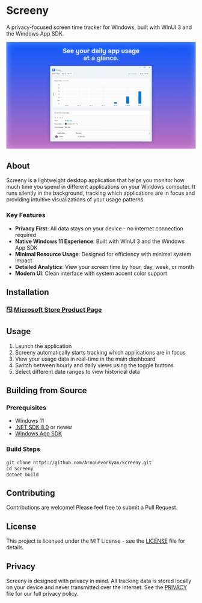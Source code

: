 # Screeny

A privacy-focused screen time tracker for Windows, built with WinUI 3 and the Windows App SDK.

![Screeny Screenshot](Assets/microsoft.png)

## About

Screeny is a lightweight desktop application that helps you monitor how much time you spend in different applications on your Windows computer. It runs silently in the background, tracking which applications are in focus and providing intuitive visualizations of your usage patterns.

### Key Features

- **Privacy First**: All data stays on your device - no internet connection required
- **Native Windows 11 Experience**: Built with WinUI 3 and the Windows App SDK
- **Minimal Resource Usage**: Designed for efficiency with minimal system impact
- **Detailed Analytics**: View your screen time by hour, day, week, or month
- **Modern UI**: Clean interface with system accent color support

## Installation

### 🪟 [Microsoft Store Product Page](https://apps.microsoft.com/detail/9P2XX9PJM3SR?hl=en-us&gl=US&ocid=pdpshare)

## Usage

1. Launch the application
2. Screeny automatically starts tracking which applications are in focus
3. View your usage data in real-time in the main dashboard
4. Switch between hourly and daily views using the toggle buttons
5. Select different date ranges to view historical data

## Building from Source

### Prerequisites
- Windows 11
- [.NET SDK 8.0](https://dotnet.microsoft.com/download/dotnet/8.0) or newer
- [Windows App SDK](https://learn.microsoft.com/en-us/windows/apps/windows-app-sdk/set-up-your-development-environment)

### Build Steps
```
git clone https://github.com/ArnoGevorkyan/Screeny.git
cd Screeny
dotnet build
```

## Contributing

Contributions are welcome! Please feel free to submit a Pull Request.

## License

This project is licensed under the MIT License - see the [LICENSE](LICENSE.md) file for details.

## Privacy

Screeny is designed with privacy in mind. All tracking data is stored locally on your device and never transmitted over the internet. See the [PRIVACY](PRIVACY.md) file for our full privacy policy. 
